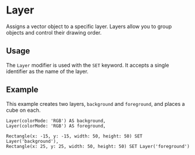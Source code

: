 # Layer

Assigns a vector object to a specific layer. Layers allow you to group objects and control their drawing order.

## Usage

The `Layer` modifier is used with the `SET` keyword. It accepts a single identifier as the name of the layer.

## Example

This example creates two layers, `background` and `foreground`, and places a cube on each.

```pencode
Layer(colorMode: 'RGB') AS background,
Layer(colorMode: 'RGB') AS foreground,

Rectangle(x: -15, y: -15, width: 50, height: 50) SET Layer('background'),
Rectangle(x: 25, y: 25, width: 50, height: 50) SET Layer('foreground')
```